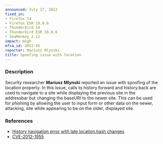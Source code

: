 ```yaml
---
announced: July 17, 2012
fixed_in:
- Firefox 14
- Firefox ESR 10.0.6
- Thunderbird 14
- Thunderbird ESR 10.0.6
- SeaMonkey 2.11
impact: High
mfsa_id: 2012-45
reporter: Mariusz Mlynski
title: Spoofing issue with location
---
```


<h3>Description</h3>

<p>Security researcher <strong>Mariusz Mlynski</strong> reported an issue with
spoofing of the location property. In this issue, calls to history.forward and
history.back are used to navigate to a site while displaying the previous site
in the addressbar but changing the baseURI to the newer site. This can be used
for phishing by allowing the user to input form or other data on the newer,
attacking, site while appearing to be on the older, displayed site.
</p>


<h3>References</h3>

<ul>
  <li><a href="https://bugzilla.mozilla.org/show_bug.cgi?id=757376">
      History navigation error with late location.hash changes</a></li>
  <li><a href="http://cve.mitre.org/cgi-bin/cvename.cgi?name=CVE-2012-1955" class="ex-ref">CVE-2012-1955</a></li>
</ul>




